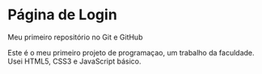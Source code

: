 # Página de Login
Meu primeiro repositório no Git e GitHub

Este é o meu primeiro projeto de programaçao, um trabalho da faculdade. Usei HTML5, CSS3 e JavaScript básico.
